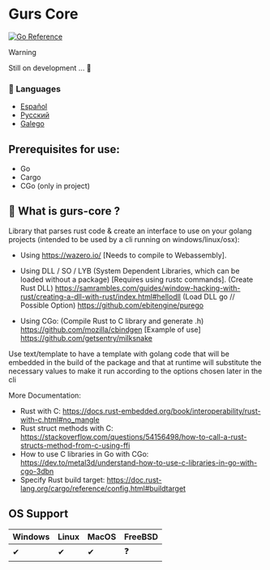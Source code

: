 # Gurs Core
[![Go Reference](https://pkg.go.dev/badge/github.com/PiterWeb/gurs-core.svg)](https://pkg.go.dev/github.com/PiterWeb/gurs-core)

> [!WARNING]  
> Still on development ... 🚧

### 🏴 Languages

- [Español](/README-es.md)
- [Русский](/README-ru.md)
- [Galego](/README-gl.md)

## Prerequisites for use:

- Go
- Cargo
- CGo (only in project)

## 🤯 What is gurs-core ?

Library that parses rust code & create an interface to use on your golang projects
(intended to be used by a cli running on windows/linux/osx):

- Using https://wazero.io/ [Needs to compile to Webassembly].

- Using DLL / SO / LYB (System Dependent Libraries, which can be loaded without a package) [Requires using rustc commands].
(Create Rust DLL)
https://samrambles.com/guides/window-hacking-with-rust/creating-a-dll-with-rust/index.html#hellodll
(Load DLL go // Possible Option)
https://github.com/ebitengine/purego

- Using CGo:
(Compile Rust to C library and generate .h) https://github.com/mozilla/cbindgen
[Example of use] https://github.com/getsentry/milksnake

Use text/template to have a template with golang code that will be embedded in the build of the package
and that at runtime will substitute the necessary values to make it run according to the options chosen later in the cli

More Documentation:

- Rust with C: https://docs.rust-embedded.org/book/interoperability/rust-with-c.html#no_mangle
- Rust struct methods with C: https://stackoverflow.com/questions/54156498/how-to-call-a-rust-structs-method-from-c-using-ffi
- How to use C libraries in Go with CGo: https://dev.to/metal3d/understand-how-to-use-c-libraries-in-go-with-cgo-3dbn
- Specify Rust build target: https://doc.rust-lang.org/cargo/reference/config.html#buildtarget

## OS Support

| Windows 	| Linux 	| MacOS 	| FreeBSD 	|
|---------	|-------	|-------	|---------	|
| ✔       	| ✔     	| ✔     	| ❓       	|
